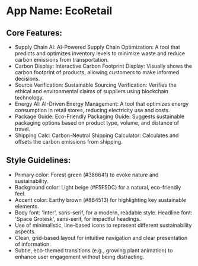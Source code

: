# **App Name**: EcoRetail

## Core Features:

- Supply Chain AI: AI-Powered Supply Chain Optimization: A tool that predicts and optimizes inventory levels to minimize waste and reduce carbon emissions from transportation.
- Carbon Display: Interactive Carbon Footprint Display: Visually shows the carbon footprint of products, allowing customers to make informed decisions.
- Source Verification: Sustainable Sourcing Verification: Verifies the ethical and environmental claims of suppliers using blockchain technology.
- Energy AI: AI-Driven Energy Management: A tool that optimizes energy consumption in retail stores, reducing electricity use and costs.
- Package Guide: Eco-Friendly Packaging Guide: Suggests sustainable packaging options based on product type, volume, and distance of travel.
- Shipping Calc: Carbon-Neutral Shipping Calculator: Calculates and offsets the carbon emissions from shipping.

## Style Guidelines:

- Primary color: Forest green (#386641) to evoke nature and sustainability.
- Background color: Light beige (#F5F5DC) for a natural, eco-friendly feel.
- Accent color: Earthy brown (#8B4513) for highlighting key sustainable elements.
- Body font: 'Inter', sans-serif, for a modern, readable style. Headline font: 'Space Grotesk', sans-serif, for impactful headings.
- Use of minimalistic, line-based icons to represent different sustainability aspects.
- Clean, grid-based layout for intuitive navigation and clear presentation of information.
- Subtle, eco-themed transitions (e.g., growing plant animation) to enhance user engagement without being distracting.
